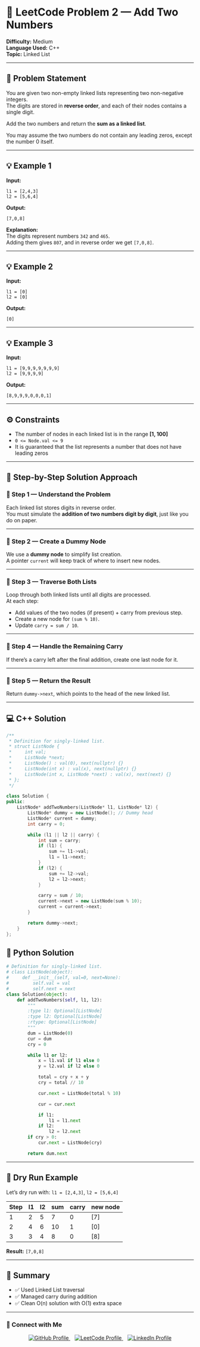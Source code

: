 # 🧮 LeetCode Problem 2 — Add Two Numbers  

**Difficulty:** Medium  
**Language Used:** C++  
**Topic:** Linked List  

---

## 🧾 Problem Statement  

You are given two non-empty linked lists representing two non-negative integers.  
The digits are stored in **reverse order**, and each of their nodes contains a single digit.  

Add the two numbers and return the **sum as a linked list**.  

You may assume the two numbers do not contain any leading zeros, except the number 0 itself.

---

## 💡 Example 1  

**Input:**  
```
l1 = [2,4,3]
l2 = [5,6,4]
```

**Output:**  
```
[7,0,8]
```

**Explanation:**  
The digits represent numbers `342` and `465`.  
Adding them gives `807`, and in reverse order we get `[7,0,8]`.

---

## 💡 Example 2  

**Input:**  
```
l1 = [0]
l2 = [0]
```

**Output:**  
```
[0]
```

---

## 💡 Example 3  

**Input:**  
```
l1 = [9,9,9,9,9,9,9]
l2 = [9,9,9,9]
```

**Output:**  
```
[8,9,9,9,0,0,0,1]
````

---

## ⚙️ Constraints  
- The number of nodes in each linked list is in the range **[1, 100]**  
- `0 <= Node.val <= 9`  
- It is guaranteed that the list represents a number that does not have leading zeros  

---

## 🧠 Step-by-Step Solution Approach  

### 🔹 Step 1 — Understand the Problem  
Each linked list stores digits in reverse order.  
You must simulate the **addition of two numbers digit by digit**, just like you do on paper.

---

### 🔹 Step 2 — Create a Dummy Node  
We use a **dummy node** to simplify list creation.  
A pointer `current` will keep track of where to insert new nodes.

---

### 🔹 Step 3 — Traverse Both Lists  
Loop through both linked lists until all digits are processed.  
At each step:  
- Add values of the two nodes (if present) + carry from previous step.  
- Create a new node for `(sum % 10)`.  
- Update `carry = sum / 10`.

---

### 🔹 Step 4 — Handle the Remaining Carry  
If there’s a carry left after the final addition, create one last node for it.

---

### 🔹 Step 5 — Return the Result  
Return `dummy->next`, which points to the head of the new linked list.

---

## 💻 C++ Solution

```cpp
/**
 * Definition for singly-linked list.
 * struct ListNode {
 *     int val;
 *     ListNode *next;
 *     ListNode() : val(0), next(nullptr) {}
 *     ListNode(int x) : val(x), next(nullptr) {}
 *     ListNode(int x, ListNode *next) : val(x), next(next) {}
 * };
 */

class Solution {
public:
    ListNode* addTwoNumbers(ListNode* l1, ListNode* l2) {
        ListNode* dummy = new ListNode(); // Dummy head
        ListNode* current = dummy;
        int carry = 0;

        while (l1 || l2 || carry) {
            int sum = carry;
            if (l1) {
                sum += l1->val;
                l1 = l1->next;
            }
            if (l2) {
                sum += l2->val;
                l2 = l2->next;
            }

            carry = sum / 10;
            current->next = new ListNode(sum % 10);
            current = current->next;
        }

        return dummy->next;
    }
};
```

## 🐍 Python Solution

```python
# Definition for singly-linked list.
# class ListNode(object):
#     def __init__(self, val=0, next=None):
#         self.val = val
#         self.next = next
class Solution(object):
    def addTwoNumbers(self, l1, l2):
        """
        :type l1: Optional[ListNode]
        :type l2: Optional[ListNode]
        :rtype: Optional[ListNode]
        """
        dum = ListNode(0)
        cur = dum
        cry = 0

        while l1 or l2:
            x = l1.val if l1 else 0
            y = l2.val if l2 else 0

            total = cry + x + y
            cry = total // 10

            cur.next = ListNode(total % 10)

            cur = cur.next

            if l1:
                l1 = l1.next
            if l2:
                l2 = l2.next
        if cry > 0:
            cur.next = ListNode(cry)

        return dum.next

```
---

## 🧩 Dry Run Example

Let’s dry run with:
`l1 = [2,4,3]`, `l2 = [5,6,4]`

| Step | l1 | l2 | sum | carry | new node |
| ---- | -- | -- | --- | ----- | -------- |
| 1    | 2  | 5  | 7   | 0     | [7]      |
| 2    | 4  | 6  | 10  | 1     | [0]      |
| 3    | 3  | 4  | 8   | 0     | [8]      |

**Result:** `[7,0,8]`

---

## 🧾 Summary

- ✅ Used Linked List traversal
- ✅ Managed carry during addition
- ✅ Clean O(n) solution with O(1) extra space
---

### 📎 Connect with Me

<p align="center">
  <a href="https://github.com/Vaibhav-12521" target="_blank">
    <img src="https://img.shields.io/badge/GitHub-181717?style=for-the-badge&logo=github&logoColor=white" alt="GitHub Profile"/>
  </a>
  &nbsp;&nbsp;
  <a href="https://leetcode.com/u/vaibhav125s/" target="_blank">
    <img src="https://img.shields.io/badge/LeetCode-FFA116?style=for-the-badge&logo=leetcode&logoColor=black" alt="LeetCode Profile"/>
  </a>
  &nbsp;&nbsp;
  <a href="https://www.linkedin.com/in/vaibhavsingh125/" target="_blank">
    <img src="https://img.shields.io/badge/LinkedIn-0077B5?style=for-the-badge&logo=linkedin&logoColor=white" alt="LinkedIn Profile"/>
  </a>
</p>
